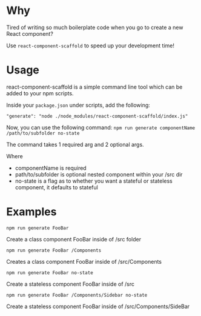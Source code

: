 # Why

Tired of writing so much boilerplate code when you go to create a new React component?

Use `react-component-scaffold` to speed up your development time!

# Usage

react-component-scaffold is a simple command line tool which can be added to your npm scripts.

Inside your `package.json` under scripts, add the following:

`"generate": "node ./node_modules/react-component-scaffold/index.js"`

Now, you can use the following command: `npm run generate componentName /path/to/subfolder no-state`

The command takes 1 required arg and 2 optional args.

Where
* componentName is required
* path/to/subfolder is optional nested component within your /src dir
* no-state is a flag as to whether you want a stateful or stateless component, it defaults to stateful

# Examples

`npm run generate FooBar` 

Create a class component FooBar inside of /src folder

`npm run generate FooBar /Components`

Creates a class component FooBar inside of /src/Components

`npm run generate FooBar no-state`

Create a stateless component FooBar inside of /src

`npm run generate FooBar /Components/Sidebar no-state`

Create a stateless component FooBar inside of /src/Components/SideBar
